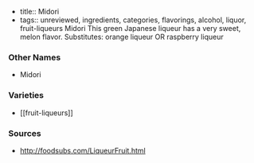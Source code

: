 - title:: Midori
- tags:: unreviewed, ingredients, categories, flavorings, alcohol, liquor, fruit-liqueurs
Midori This green Japanese liqueur has a very sweet, melon flavor. Substitutes: orange liqueur OR raspberry liqueur

### Other Names

* Midori

### Varieties

* [[fruit-liqueurs]]

### Sources
* http://foodsubs.com/LiqueurFruit.html
